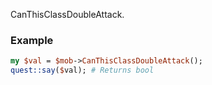 CanThisClassDoubleAttack.
### Example

```perl
my $val = $mob->CanThisClassDoubleAttack();
quest::say($val); # Returns bool
```